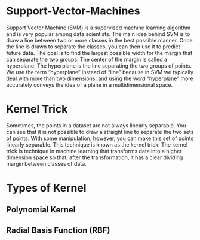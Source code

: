 # Support-Vector-Machines

Support Vector Machine (SVM) is a supervised machine learning algorithm and is very popular among data scientists.
The main idea behind SVM is to draw a line between two or more classes in the best possible manner. Once the line is drawn to separate the classes, you can then use it to predict future data. The goal is to find the largest possible width for the margin that can separate the two groups. The center of the margin is called a hyperplane.
The hyperplane is the line separating the two groups of points. We use the term “hyperplane” instead of “line” because in SVM we typically deal with more than two dimensions, and using the word “hyperplane” more accurately conveys the idea of a plane in a multidimensional space.

# Kernel Trick

Sometimes, the points in a dataset are not always linearly separable. You can see that it is not possible to draw a straight line to separate the two sets of points. With some manipulation, however, you can make this set of points linearly separable. This technique is known as the kernel trick. The kernel trick is  technique in machine learning that transforms data into a higher dimension space so that, after the transformation, it has a clear dividing margin between classes of data.



# Types of Kernel

## Polynomial Kernel

## Radial Basis Function (RBF)
